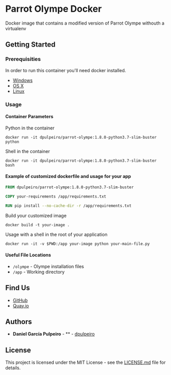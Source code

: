 # Parrot Olympe Docker
Docker image that contains a modified version of Parrot Olympe withouth a virtualenv

## Getting Started

### Prerequisities


In order to run this container you'll need docker installed.

* [Windows](https://docs.docker.com/windows/started)
* [OS X](https://docs.docker.com/mac/started/)
* [Linux](https://docs.docker.com/linux/started/)

### Usage

#### Container Parameters

Python in the container

```shell
docker run -it dpulpeiro/parrot-olympe:1.8.0-python3.7-slim-buster python
```

Shell in the container 

```shell
docker run -it dpulpeiro/parrot-olympe:1.8.0-python3.7-slim-buster bash
```
#### Example of customized dockerfile and usage for your app

```dockerfile
FROM dpulpeiro/parrot-olympe:1.8.0-python3.7-slim-buster

COPY your-requirements /app/requirements.txt

RUN pip install --no-cache-dir -r /app/requirements.txt

```
Build your customized image

```shell
docker build -t your-image . 
```

Usage with a shell in the root of your application

```shell
docker run -it -v $PWD:/app your-image python your-main-file.py
```

#### Useful File Locations

* `/olympe` - Olympe installation files
* `/app` - Working directory

## Find Us

* [GitHub](https://github.com/your/repository)
* [Quay.io](https://quay.io/repository/your/docker-repository)


## Authors

* **Daniel García Pulpeiro** - ** - [dpulpeiro](https://github.com/dpulpeiro)

## License

This project is licensed under the MIT License - see the [LICENSE.md](https://github.com/dpulpeiro/parrot-olympe-docker/LICENSE.md) file for details.
